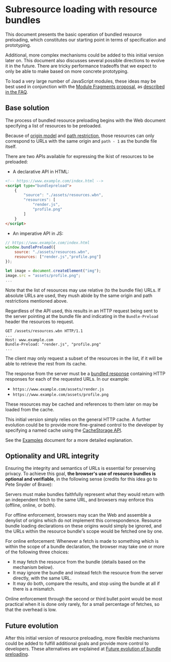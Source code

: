 # Subresource loading with resource bundles

<!-- TODO focus this document on resource bundling from the point of view of the client: user, developer, browser -->

This document presents the basic operation of bundled resource preloading, which constitutes our starting point in terms of specification and prototyping.

Additional, more complex mechanisms could be added to this initial version later on. This document also discusses several possible directions to evolve it in the future. There are tricky performance tradeoffs that we expect to only be able to make based on more concrete prototyping.

To load a very large number of JavaScript modules, these ideas may be best used in conjunction with the [Module Fragments proposal](https://github.com/tc39/proposal-module-fragments), as [described in the FAQ](https://github.com/WICG/resource-bundles/blob/main/faq.md#q-will-support-for-non-js-assets-make-resource-bundle-loading-too-heavy-weightslow).

## Base solution

The process of bundled resource preloading begins with the Web document specifying a list of resources to be preloaded.

Because of [origin model](./motivation.d#origin-model) and [path restriction](./motivation.md#path-restriction), those resources can only correspond to URLs with the same origin and `path - 1` as the bundle file itself.

There are two APIs available for expressing the lkist of resources to be preloaded:

* A declarative API in HTML:

```html
<!-- https://www.example.com/index.html -->
<script type="bundlepreload">
    {
        "source": "./assets/resources.wbn",
        "resources": [
            "render.js",
            "profile.png"
        ]
    }
</script>
```

* An imperative API in JS:

```js
// https://www.example.com/index.html
window.bundlePreload({
    source: "./assets/resources.wbn",
    resources: ["render.js","profile.png"]
});

let image = document.createElement("img");
image.src = "assets/profile.png";
...
```

Note that the list of resources may use relative (to the bundle file) URLs. If absolute URLs are used, they mush abide by the same origin and path restrictions mentioned above.

Regardless of the API used, this results in an HTTP request being sent to the server pointing at the bundle file and indicating in the `Bundle-Preload` header the resources to request.


```HTTP
GET /assets/resources.wbn HTTP/1.1
...
Host: www.example.com
Bundle-Preload: "render.js", "profile.png"
...
```

<!-- TODO doesn't this mean that if the server does not understand this header, it will send the whole bundle??? -->

The client may only request a subset of the resources in the list, if it will be able to retrieve the rest from its cache.

The response from the server must be a [bundled response](https://github.com/wpack-wg/bundled-responses) containing HTTP responses for each of the requested URLs. In our example:

* `https://www.example.com/assets/render.js`
* `https://www.example.com/assets/profile.png`

These resources may be cached and references to them later on may be loaded from the cache.

This initial version simply relies on the general HTTP cache. A further evolution could be to provide more fine-grained control to the developer by specifying a named cache using the [CacheStorage API](https://developer.mozilla.org/en-US/docs/Web/API/CacheStorage).

See the [Examples](overview.md) document for a more detailed explanation.

## Optionality and URL integrity

Ensuring the integrity and semantics of URLs is essential for preserving privacy. To achieve this goal, **the browser's use of resource bundles is optional and verifiable**, in the following sense (credits for this idea go to Pete Snyder of Brave):

Servers must make bundles faithfully represent what they would return with an independent fetch to the same URL, and browsers may enforce this (offline, online, or both).

For offline enforcement, browsers may scan the Web and assemble a denylist of origins which do not implement this correspondence. Resource bundle loading declarations on these origins would simply be ignored, and the URLs within the resource bundle's scope would be fetched one by one.

For online enforcement: Whenever a fetch is made to something which is within the scope of a bundle declaration, the browser may take one or more of the following three choices:

- It may fetch the resource from the bundle (details based on the mechanism below).
- It may ignore the bundle and instead fetch the resource from the server directly, with the same URL.
- It may do both, compare the results, and stop using the bundle at all if there is a mismatch.

Online enforcement through the second or third bullet point would be most practical when it is done only rarely, for a small percentage of fetches, so that the overhead is low.


## Future evolution

After this initial version of resource preloading, more flexible mechanisms could be added to fulfill additional goals and provide more control to developers. These alternatives are explained at [Future evolution of bundle preloading](subresource-loading-evolution.md).